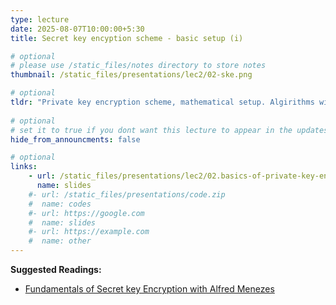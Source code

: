 ```yaml
---
type: lecture
date: 2025-08-07T10:00:00+5:30
title: Secret key encyption scheme - basic setup (i)

# optional
# please use /static_files/notes directory to store notes
thumbnail: /static_files/presentations/lec2/02-ske.png

# optional
tldr: "Private key encryption scheme, mathematical setup. Algirithms with coin tossing capability i.e., probabilistic algorithm. Kerckhoffs' Principle and its importance."
  
# optional
# set it to true if you dont want this lecture to appear in the updates section
hide_from_announcments: false

# optional
links: 
    - url: /static_files/presentations/lec2/02.basics-of-private-key-encryption.pdf
      name: slides
    #- url: /static_files/presentations/code.zip
    #  name: codes
    #- url: https://google.com
    #  name: slides
    #- url: https://example.com
    #  name: other
---
```

<!-- Other additional contents using markdown -->
**Suggested Readings:**
- [Fundamentals of Secret key Encryption with Alfred Menezes](https://youtu.be/d3lYKB-vhvE)